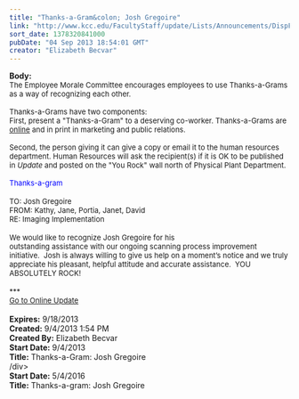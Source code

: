 ```yaml
---
title: "Thanks-a-Gram&colon; Josh Gregoire"
link: "http://www.kcc.edu/FacultyStaff/update/Lists/Announcements/DispForm.aspx?ID=1227"
sort_date: 1378320841000
pubDate: "04 Sep 2013 18:54:01 GMT"
creator: "Elizabeth Becvar"
---
```


<div><b>Body:</b> <div class="ExternalClass9F6DB1BB419A41C88A381119BF87B853">
<div><font size="2">The Employee Morale Committee encourages employees to use Thanks-a-Grams as a way of recognizing each other.<br /> <br />Thanks-a-Grams have two components:<br />First, present a &quot;Thanks-a-Gram&quot; to a deserving co-worker. Thanks-a-Grams are <a href="/FacultyStaff/documents/thanksagram.pdf">online</a> and in print in marketing and public relations.<br /> <br />Second, the person giving it can give a copy or email it to the human resources department. Human Resources will ask the recipient(s) if it is OK to be published in <em>Update</em> and posted on the &quot;You Rock&quot; wall north of Physical Plant Department.<br /> <br /><font color="#0000ff">Thanks-a-gram</font> </font></div>
<div><br /><font size="2">TO: Josh Gregoire<br />FROM: Kathy, Jane, Portia, Janet, David<br />RE: Imaging Implementation</font></div>
<div><font size="2"></font> </div>
<div><font size="2">We would like to recognize Josh Gregoire for his<br />outstanding assistance with our ongoing scanning process improvement initiative.  Josh is always willing to give us help on a moment’s notice and we truly appreciate his pleasant, helpful attitude and accurate assistance.  YOU ABSOLUTELY ROCK!</font></div>
<div><font size="2"></font> </div>
<div><font size="2">***</font></div>
<div><font size="2"><a href="/FacultyStaff/update/Pages/dailyupdate.aspx">Go to Online Update</a></font></div>
<div><font size="2"></font> </div></div></div>
<div><b>Expires:</b> 9/18/2013</div>
<div><b>Created:</b> 9/4/2013 1:54 PM</div>
<div><b>Created By:</b> Elizabeth Becvar</div>
<div><b>Start Date:</b> 9/4/2013</div>
<div><b>Title:</b> Thanks-a-Gram: Josh Gregoire</div>
/div>
<div><b>Start Date:</b> 5/4/2016</div>
<div><b>Title:</b> Thanks-a-gram: Josh Gregoire</div>
